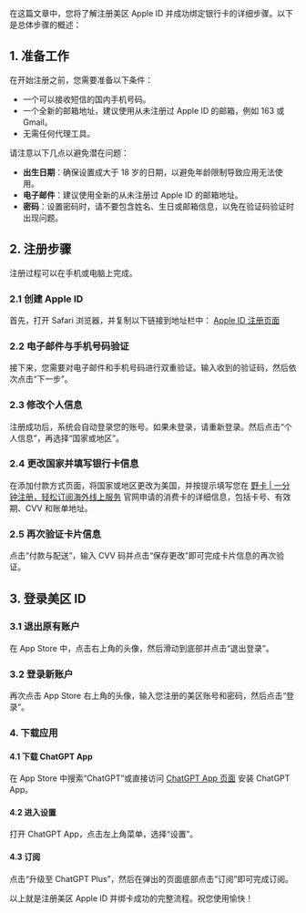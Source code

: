 在这篇文章中，您将了解注册美区 Apple ID 并成功绑定银行卡的详细步骤。以下是总体步骤的概述：

## 1. 准备工作

在开始注册之前，您需要准备以下条件：

- 一个可以接收短信的国内手机号码。
- 一个全新的邮箱地址，建议使用从未注册过 Apple ID 的邮箱，例如 163 或 Gmail。
- 无需任何代理工具。

请注意以下几点以避免潜在问题：

- **出生日期**：确保设置成大于 18 岁的日期，以避免年龄限制导致应用无法使用。
- **电子邮件**：建议使用全新的从未注册过 Apple ID 的邮箱地址。
- **密码**：设置密码时，请不要包含姓名、生日或邮箱信息，以免在验证码验证时出现问题。

## 2. 注册步骤

注册过程可以在手机或电脑上完成。

### 2.1 创建 Apple ID

首先，打开 Safari 浏览器，并复制以下链接到地址栏中： [Apple ID 注册页面](https://appleid.apple.com/account)

### 2.2 电子邮件与手机号码验证

接下来，您需要对电子邮件和手机号码进行双重验证。输入收到的验证码，然后依次点击“下一步”。

### 2.3 修改个人信息

注册成功后，系统会自动登录您的账号。如果未登录，请重新登录。然后点击“个人信息”，再选择“国家或地区”。

### 2.4 更改国家并填写银行卡信息

在添加付款方式页面，将国家或地区更改为美国，并按提示填写您在 [野卡 | 一分钟注册，轻松订阅海外线上服务](https://bit.ly/bewildcard) 官网申请的消费卡的详细信息，包括卡号、有效期、CVV 和账单地址。

### 2.5 再次验证卡片信息

点击“付款与配送”，输入 CVV 码并点击“保存更改”即可完成卡片信息的再次验证。

## 3. 登录美区 ID

### 3.1 退出原有账户

在 App Store 中，点击右上角的头像，然后滑动到底部并点击“退出登录”。

### 3.2 登录新账户

再次点击 App Store 右上角的头像，输入您注册的美区账号和密码，然后点击“登录”。

### 4. 下载应用

#### 4.1 下载 ChatGPT App

在 App Store 中搜索“ChatGPT”或直接访问 [ChatGPT App 页面](https://apps.apple.com/us/app/chatgpt/id6448311069) 安装 ChatGPT App。

#### 4.2 进入设置

打开 ChatGPT App，点击左上角菜单，选择“设置”。

#### 4.3 订阅

点击“升级至 ChatGPT Plus”，然后在弹出的页面底部点击“订阅”即可完成订阅。

以上就是注册美区 Apple ID 并绑卡成功的完整流程。祝您使用愉快！